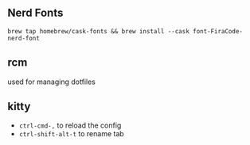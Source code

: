 ## Nerd Fonts
`brew tap homebrew/cask-fonts && brew install --cask font-FiraCode-nerd-font`

## rcm
used for managing dotfiles

## kitty
* `ctrl-cmd-,` to reload the config
* `ctrl-shift-alt-t` to rename tab
